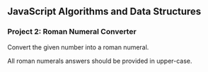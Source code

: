 ## JavaScript Algorithms and Data Structures 

### Project 2: Roman Numeral Converter

Convert the given number into a roman numeral.

All roman numerals answers should be provided in upper-case.
